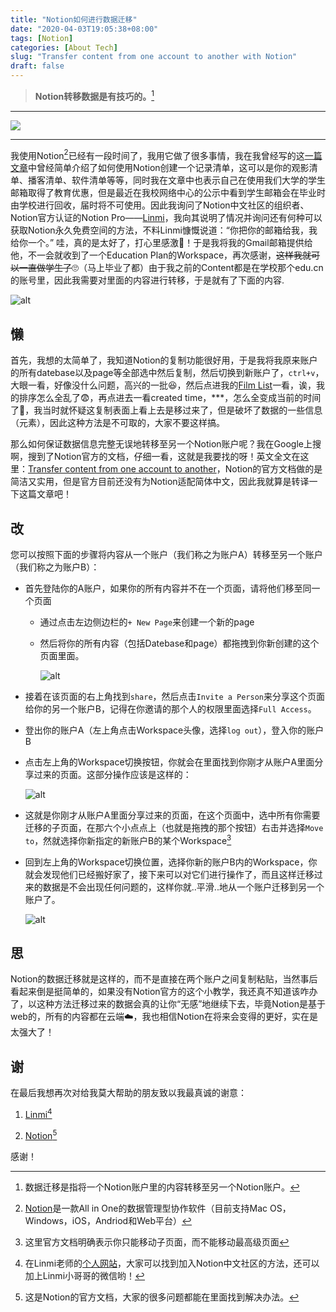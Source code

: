 ```yaml
---
title: "Notion如何进行数据迁移"
date: "2020-04-03T19:05:38+08:00"
tags: [Notion]
categories: [About Tech]
slug: "Transfer content from one account to another with Notion"
draft: false
---
```


> **Notion转移数据是有技巧的。**[^1]

<!--more-->

[^1]: 数据迁移是指将一个Notion账户里的内容转移至另一个Notion账户。

---

![](https://dawnblog-1300625500.cos.ap-guangzhou.myqcloud.com/images/20200414172402.jpg)

---

我使用Notion[^2]已经有一段时间了，我用它做了很多事情，我在我曾经写的这[一篇文章](https://dawner.top/posts/how-to-make-your-own-list-with-notion/)中曾经简单介绍了如何使用Notion创建一个记录清单，这可以是你的观影清单、播客清单、软件清单等等，同时我在文章中也表示自己在使用我们大学的学生邮箱取得了教育优惠，但是最近在我校网络中心的公示中看到学生邮箱会在毕业时由学校进行回收，届时将不可使用。因此我询问了Notion中文社区的组织者、Notion官方认证的Notion Pro——[Linmi](https://twitter.com/Linmiv)，我向其说明了情况并询问还有何种可以获取Notion永久免费空间的方法，不料Linmi慷慨说道：“你把你的邮箱给我，我给你一个。” 哇，真的是太好了，打心里感激💖！于是我将我的Gmail邮箱提供给他，不一会就收到了一个Education Plan的Workspace，再次感谢，~~这样我就可以一直做学生了~~🙄（马上毕业了都）由于我之前的Content都是在学校那个edu.cn的账号里，因此我需要对里面的内容进行转移，于是就有了下面的内容.

[^2]: [Notion](https://www.notion.so/)是一款All in One的数据管理型协作软件（目前支持Mac OS，Windows，iOS，Andriod和Web平台）

![alt](https://dawnblog-1300625500.cos.ap-guangzhou.myqcloud.com/images/20200403191137.png "My Notion Home")

## 懒

首先，我想的太简单了，我知道Notion的复制功能很好用，于是我将我原来账户的所有datebase以及page等全部选中然后复制，然后切换到新账户了，`ctrl+v`，大眼一看，好像没什么问题，高兴的一批😆，然后点进我的[Film List](https://dawner.top/posts/my-film-list/)一看，诶，我的排序怎么全乱了😨，再点进去一看created time，***，怎么全变成当前的时间了:shit:，我当时就怀疑这复制表面上看上去是移过来了，但是破坏了数据的一些信息（元素），因此这种方法是不可取的，大家不要这样搞。

那么如何保证数据信息完整无误地转移至另一个Notion账户呢？我在Google上搜啊，搜到了Notion官方的文档，仔细一看，这就是我要找的呀！英文全文在这里：[Transfer content from one account to another](https://www.notion.so/Transfer-content-from-one-account-to-another-6d5d17f51b4a4bdaae686e0bcac2ffa0)，Notion的官方文档做的是简洁又实用，但是官方目前还没有为Notion适配简体中文，因此我就算是转译一下这篇文章吧！

## 改

您可以按照下面的步骤将内容从一个账户（我们称之为账户A）转移至另一个账户（我们称之为账户B）：

- 首先登陆你的A账户，如果你的所有内容并不在一个页面，请将他们移至同一个页面

  - 通过点击左边侧边栏的`+ New Page`来创建一个新的page

  - 然后将你的所有内容（包括Datebase和page）都拖拽到你新创建的这个页面里面。

    ![alt](https://dawnblog-1300625500.cos.ap-guangzhou.myqcloud.com/images/20200403205905.gif "1")

- 接着在该页面的右上角找到`share`，然后点击`Invite a Person`来分享这个页面给你的另一个账户B，记得在你邀请的那个人的权限里面选择`Full Access`。

- 登出你的账户A（左上角点击Workspace头像，选择`log out`），登入你的账户B

- 点击左上角的Workspace切换按钮，你就会在里面找到你刚才从账户A里面分享过来的页面。这部分操作应该是这样的：

  ![alt](https://dawnblog-1300625500.cos.ap-guangzhou.myqcloud.com/images/20200403211051.gif "2")

- 这就是你刚才从账户A里面分享过来的页面，在这个页面中，选中所有你需要迁移的子页面，在那六个小点点上（也就是拖拽的那个按钮）右击并选择`Move to`，然就选择你新指定的新账户B的某个Workspace[^3]

  [^3]: 这里官方文档明确表示你只能移动子页面，而不能移动最高级页面

  

- 回到左上角的Workspace切换位置，选择你新的账户B内的Workspace，你就会发现他们已经搬好家了，接下来可以对它们进行操作了，而且这样迁移过来的数据是不会出现任何问题的，这样你就..平滑..地从一个账户迁移到另一个账户了。

  ![alt](https://dawnblog-1300625500.cos.ap-guangzhou.myqcloud.com/images/20200403211941.gif "3")

## 思

Notion的数据迁移就是这样的，而不是直接在两个账户之间复制粘贴，当然事后看起来倒是挺简单的，如果没有Notion官方的这个小教学，我还真不知道该咋办了，以这种方法迁移过来的数据会真的让你“无感”地继续下去，毕竟Notion是基于web的，所有的内容都在云端:cloud:，我也相信Notion在将来会变得的更好，实在是太强大了！

## 谢

在最后我想再次对给我莫大帮助的朋友致以我最真诚的谢意：

1. [Linmi](https://twitter.com/Linmiv)[^4]

2. [Notion](https://www.notion.so/Notion-Official-83715d7703ee4b8699b5e659a4712dd8)[^5]

感谢！

[^4]: 在Linmi老师的[个人网站](https://linmi.cc/)，大家可以找到加入Notion中文社区的方法，还可以加上Linmi小哥哥的微信哟！
[^5]: 这是Notion的官方文档，大家的很多问题都能在里面找到解决办法。

